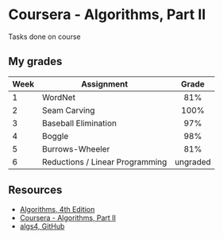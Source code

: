 # Coursera - Algorithms, Part II

Tasks done on course

## My grades

| Week | Assignment | Grade |
|------|------|:-----:|
| 1 | WordNet | 81% |
| 2 | Seam Carving | 100% |
| 3 | Baseball Elimination | 97% |
| 4 | Boggle | 98% |
| 5 | Burrows-Wheeler | 81% |
| 6 | Reductions / Linear Programming | ungraded |

## Resources

* [Algorithms, 4th Edition](https://algs4.cs.princeton.edu/home/)
* [Coursera - Algorithms, Part II](https://www.coursera.org/learn/algorithms-part2/)
* [algs4, GitHub](https://github.com/kevin-wayne/algs4/)